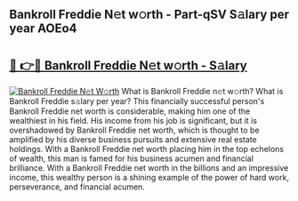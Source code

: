 ## Bankroll Freddie N𝚎t w𝚘rth - Part-qSV S𝚊lary per year AOEo4

# <h2><a href="http://gc47m4.nevu.top/?p=Bankroll+Freddie">🔗 👉🔴 Bankroll Freddie N𝚎t w𝚘rth - S𝚊lary</a></h2>

[![Bankroll Freddie N𝚎t W𝚘rth](https://i.imgur.com/Oavwk0R.jpeg)](http://gc47m4.nevu.top/?p=Bankroll+Freddie)
What is Bankroll Freddie n𝚎t w𝚘rth? What is Bankroll Freddie s𝚊lary per year?
This financially successful person's Bankroll Freddie net worth is considerable, making him one of the wealthiest in his field. His income from his job is significant, but it is overshadowed by Bankroll Freddie net worth, which is thought to be amplified by his diverse business pursuits and extensive real estate holdings. With a Bankroll Freddie net worth placing him in the top echelons of wealth, this man is famed for his business acumen and financial brilliance. With a Bankroll Freddie net worth in the billions and an impressive income, this wealthy person is a shining example of the power of hard work, perseverance, and financial acumen.
